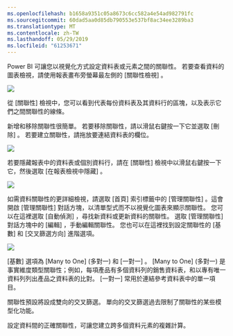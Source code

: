 ```yaml
---
ms.openlocfilehash: b1658a9351c05a8673c6cc582a4e54ad982791fc
ms.sourcegitcommit: 60dad5aa0d85db790553e537bf8ac34ee3289ba3
ms.translationtype: MT
ms.contentlocale: zh-TW
ms.lasthandoff: 05/29/2019
ms.locfileid: "61253671"
---
```

Power BI 可讓您以視覺化方式設定資料表或元素之間的關聯性。 若要查看資料的圖表檢視，請使用報表畫布旁螢幕最左側的 [關聯性檢視]  。

![](media/2-2-manage-data-relationships/2-2_1.png)

從 [關聯性]  檢視中，您可以看到代表每份資料表及其資料行的區塊，以及表示它們之間關聯性的線條。

新增和移除關聯性很簡單。 若要移除關聯性，請以滑鼠右鍵按一下它並選取 [刪除]  。 若要建立關聯性，請拖放要連結資料表的欄位。

![](media/2-2-manage-data-relationships/2-2_2.png)

若要隱藏報表中的資料表或個別資料行，請在 [關聯性] 檢視中以滑鼠右鍵按一下它，然後選取 [在報表檢視中隱藏]  。

![](media/2-2-manage-data-relationships/2-2_3.png)

如需資料關聯性的更詳細檢視，請選取 [首頁]  索引標籤中的 [管理關聯性]  。這會開啟 [管理關聯性]  對話方塊，以清單型式而不以視覺化圖表來顯示關聯性。 您可以在這裡選取 [自動偵測]  ，尋找新資料或更新資料的關聯性。 選取 [管理關聯性]  對話方塊中的 [編輯]  ，手動編輯關聯性。 您也可以在這裡找到設定關聯性的 [基數]  和 [交叉篩選方向]  進階選項。

![](media/2-2-manage-data-relationships/2-2_4.png)

\[基數] 選項為 \[Many to One]  \(多對一) 和 \[一對一]  。 \[Many to One]  \(多對一) 是事實維度類型關聯性；例如，每項產品有多個資料列的銷售資料表，和以專有唯一資料列列出產品之資料表的比對。 [一對一]  常用於連結參考資料表中的單一項目。

關聯性預設將設成雙向的交叉篩選。 單向的交叉篩選過去限制了關聯性的某些模型化功能。

設定資料間的正確關聯性，可讓您建立跨多個資料元素的複雜計算。

